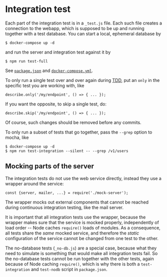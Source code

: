 # Integration test

Each part of the integration test is in a `_test.js` file.  Each such file creates a connection to the webapp, which is supposed to be up and running together with a test database.  You can start a local, ephemeral database by

    $ docker-compose up -d

and run the server and integration test against it by

    $ npm run test-full

See [`package.json`](../../package.json) and [`docker-compose.yml`](../../docker-compose.yml).

To only run a single test over and over again during [TDD](http://mherman.org/blog/2016/04/28/test-driven-development-with-node), put an `only` in the specific test you are working with, like

    describe.only('/my/endpoint', () => { ... });

If you want the opposite, to skip a single test, do:

    describe.skip('/my/endpoint', () => { ... });

Of course, such changes should be removed before any commits.

To only run a subset of tests that go together, pass the `--grep` option to mocha, like

    $ docker-compose up -d
    $ npm run test-integration --silent -- --grep /v1/users

## Mocking parts of the server

The integration tests do not use the web service directly, instead they use a wrapper around the service:

    const {server, mailer, ...} = require('./mock-server');

The wrapper mocks out external components that cannot be reached during continuous integration testing, like the mail server.

It is important that all integration tests use the wrapper, because the wrapper makes sure that the service is mocked properly, independently of load order -- Node caches `require()` loads of modules.  As a consequence, all tests share the *same* mocked service, and therefore the *static* configuration of the service cannot be changed from one test to the other.

The no-database tests (`_no-db.js`) are a special case, because what they need to simulate is something that would make all integration tests fail.  So the no-database tests cannot be run together with the other tests, again because of Node caching `require()`, which is why there is both a `test-integration` and `test-nodb` script in `package.json`.
